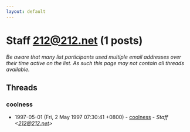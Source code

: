 ```yaml
---
layout: default
---
```


# Staff <212@212.net> (1 posts)

_Be aware that many list participants used multiple email addresses over their time active on the list. As such this page may not contain all threads available._

## Threads

### coolness
+ 1997-05-01 (Fri, 2 May 1997 07:30:41 +0800) - [coolness](/archive/1997/05/346f8b675bbd769ad5e95d03fc022b8f48be31ab7a544916daba34ae6b932a8d) - _Staff \<212@212.net\>_

